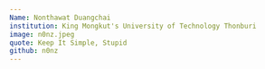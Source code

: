 ```yaml
---
Name: Nonthawat Duangchai
institution: King Mongkut's University of Technology Thonburi
image: n0nz.jpeg
quote: Keep It Simple, Stupid
github: n0nz
---
```


